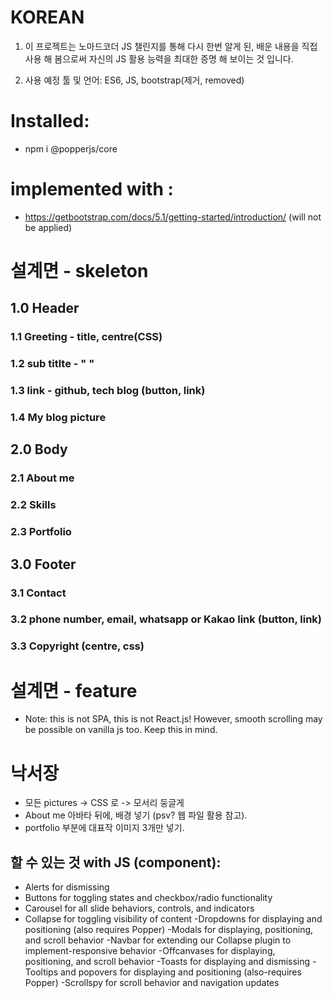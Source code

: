 # KOREAN
1. 이 프로젝트는 노마드코더 JS 챌린지를 통해 다시 한번 알게 된, 배운 내용을 직접 사용 해 봄으로써 자신의 JS 활용 능력을 최대한 증명 해 보이는 것 입니다.

2. 사용 예정 툴 및 언어: ES6, JS, bootstrap(제거, removed)

# Installed:
- npm i @popperjs/core

# implemented with :
- https://getbootstrap.com/docs/5.1/getting-started/introduction/ (will not be applied)

# 설계면 - skeleton
## 1.0 Header
### 1.1 Greeting - title, centre(CSS)
### 1.2 sub titlte - " "
### 1.3 link - github, tech blog (button, link)
### 1.4 My blog picture

## 2.0 Body
### 2.1 About me
### 2.2 Skills
### 2.3 Portfolio

## 3.0 Footer
### 3.1 Contact
### 3.2 phone number, email, whatsapp or Kakao link (button, link)
### 3.3 Copyright (centre, css)

# 설계면 - feature
- Note: this is not SPA, this is not React.js! However, smooth scrolling may be possible on vanilla js too. Keep this in mind.

# 낙서장
- 모든 pictures -> CSS 로 -> 모서리 둥글게
- About me 아바타 뒤에, 배경 넣기 (psv? 웹 파일 활용 참고).
- portfolio 부분에 대표작 이미지 3개만 넣기.

## 할 수 있는 것 with JS (component):
- Alerts for dismissing
- Buttons for toggling states and checkbox/radio functionality
- Carousel for all slide behaviors, controls, and indicators
- Collapse for toggling visibility of content
-Dropdowns for displaying and positioning (also requires Popper)
-Modals for displaying, positioning, and scroll behavior
-Navbar for extending our Collapse plugin to implement-responsive behavior
-Offcanvases for displaying, positioning, and scroll behavior
-Toasts for displaying and dismissing
-Tooltips and popovers for displaying and positioning (also-requires Popper)
-Scrollspy for scroll behavior and navigation updates

